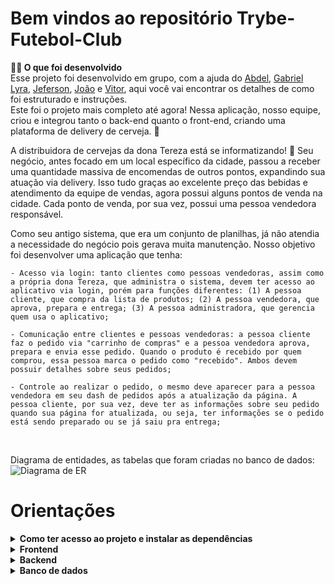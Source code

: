 # Bem vindos ao repositório Trybe-Futebol-Club


<strong>👨‍💻 O que foi desenvolvido</strong><br />
    Esse projeto foi desenvolvido em grupo, com a ajuda do [Abdel](https://github.com/Abdel175), [Gabriel Lyra](https://github.com/GabrielLyra22), [Jeferson](https://github.com/jefersongjr), [João](https://github.com/joaovavelino) e [Vitor](https://github.com/vtrtga), aqui você vai encontrar os detalhes de como foi estruturado e instruções.    
  Este foi o projeto mais completo até agora! Nessa aplicação, nosso equipe, criou e integrou tanto o back-end quanto o front-end, criando uma plataforma de delivery de cerveja. 🍻 

  A distribuidora de cervejas da dona Tereza está se informatizando! 🚀 Seu negócio, antes focado em um local específico da cidade, passou a receber uma quantidade massiva de encomendas de outros pontos, expandindo sua atuação via delivery. Isso tudo graças ao excelente preço das bebidas e atendimento da equipe de vendas, agora possui alguns pontos de venda na cidade. Cada ponto de venda, por sua vez, possui uma pessoa vendedora responsável.

  Como seu antigo sistema, que era um conjunto de planilhas, já não atendia a necessidade do negócio pois gerava muita manutenção.
  Nosso objetivo foi desenvolver uma aplicação que tenha:
  
    - Acesso via login: tanto clientes como pessoas vendedoras, assim como a própria dona Tereza, que administra o sistema, devem ter acesso ao aplicativo via login, porém para funções diferentes: (1) A pessoa cliente, que compra da lista de produtos; (2) A pessoa vendedora, que aprova, prepara e entrega; (3) A pessoa administradora, que gerencia quem usa o aplicativo;

    - Comunicação entre clientes e pessoas vendedoras: a pessoa cliente faz o pedido via "carrinho de compras" e a pessoa vendedora aprova, prepara e envia esse pedido. Quando o produto é recebido por quem comprou, essa pessoa marca o pedido como "recebido". Ambos devem possuir detalhes sobre seus pedidos;

    - Controle ao realizar o pedido, o mesmo deve aparecer para a pessoa vendedora em seu dash de pedidos após a atualização da página. A pessoa cliente, por sua vez, deve ter as informações sobre seu pedido quando sua página for atualizada, ou seja, ter informações se o pedido está sendo preparado ou se já saiu pra entrega;

<br />

 
  Diagrama de entidades, as tabelas que foram criadas no banco de dados:
  ![Diagrama de ER](./assets/readme/eer.png)


# Orientações

<details>    
<summary><strong>Como ter acesso ao projeto e instalar as dependências</strong></summary><br />

    1. Entre na pasta do repositório que você acabou de clonar ou fazer o download do arquivo zip:
    * `cd pasta-do-repositório`

    2. Instale as dependências através do terminal:
    *`npm install`

    3. Suba a imagem do banco de dados do docker-compose com o comando:
    *`docker-compose up -d`
   
    4. Dentro de app/frontend, rode novamente o `npm install` e suba a aplicação com o comando `npm start` através do terminal.
   
    5. Dentro de app/backend, rode novamente o `npm install` e suba a api com o comando `npm run dev` através do terminal.
    
</details>


<details>    
<summary><strong>Frontend</strong></summary><br />

    - Javascript;
   
    - React;
    
    - Context;
    
    - FetchAPI;
    
</details>

    
<details>    
<summary><strong>Backend</strong></summary><br />
    
    - Node

    - ORM `Sequelize`; 
   
    - MySQL;
    
    - Express
    
    - JWT
</details>
    
<details>    
<summary><strong>Banco de dados</strong></summary><br />

    - Para o banco de dados, utilizamos o ORM `Sequelize`, para fazer interface com o `MySQL`
   
    - O Diagrama de ER também pode ajudar a "visualizar" o banco de dados;
</details>
